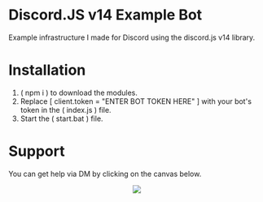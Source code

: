 # Discord.JS v14 Example Bot
Example infrastructure I made for Discord using the discord.js v14 library.

# Installation
1. ( npm i ) to download the modules.
2. Replace [ client.token = "ENTER BOT TOKEN HERE" ] with your bot's token in the ( index.js ) file.
3. Start the ( start.bat ) file.

# Support
You can get help via DM by clicking on the canvas below.

<div align="center">
     <a id="statusContent" href="https://discord.com/users/389071682649849868" target="_blank">
        <span id="statusContent"> <img src="https://lanyard-profile-readme.vercel.app/api/389071682649849868"> </span>
     </a>
</div>
